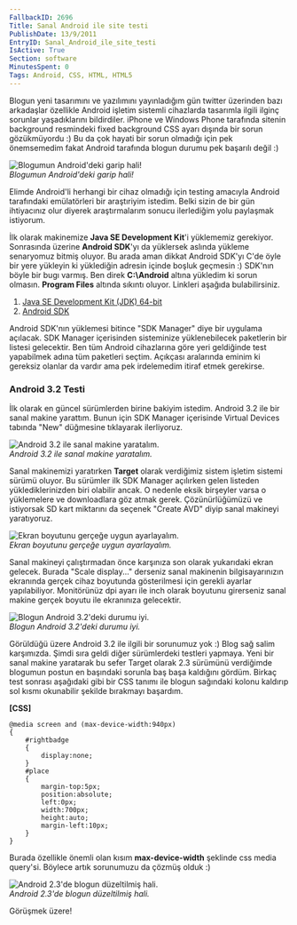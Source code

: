 ```yaml
---
FallbackID: 2696
Title: Sanal Android ile site testi
PublishDate: 13/9/2011
EntryID: Sanal_Android_ile_site_testi
IsActive: True
Section: software
MinutesSpent: 0
Tags: Android, CSS, HTML, HTML5
---
```

Blogun yeni tasarımını ve yazılımını yayınladığım gün twitter üzerinden
bazı arkadaşlar özellikle Android işletim sistemli cihazlarda tasarımla
ilgili ilginç sorunlar yaşadıklarını bildirdiler. iPhone ve Windows
Phone tarafında sitenin background resmindeki fixed background CSS ayarı
dışında bir sorun gözükmüyordu :) Bu da çok hayati bir sorun olmadığı
için pek önemsemedim fakat Android tarafında blogun durumu pek başarılı
değil :)

![Blogumun Android'deki garip
hali!](media/Sanal_Android_ile_site_testi/androidde_site.jpg)\
*Blogumun Android'deki garip hali!*

Elimde Android'li herhangi bir cihaz olmadığı için testing amacıyla
Android tarafındaki emülatörleri bir araştıriyim istedim. Belki sizin de
bir gün ihtiyacınız olur diyerek araştırmalarım sonucu ilerlediğim yolu
paylaşmak istiyorum.

İlk olarak makinemize **Java SE Development Kit**'i yüklememiz
gerekiyor. Sonrasında üzerine **Android SDK**'yı da yüklersek aslında
yükleme senaryomuz bitmiş oluyor. Bu arada aman dikkat Android SDK'yı
C'de öyle bir yere yükleyin ki yüklediğin adresin içinde boşluk geçmesin
:) SDK'nın böyle bir bugı varmış. Ben direk **C:\\Android** altına
yükledim ki sorun olmasın. **Program Files** altında sıkıntı oluyor.
Linkleri aşağıda bulabilirsiniz.

1.  [Java SE Development Kit (JDK)
    64-bit](http://download.oracle.com/otn-pub/java/jdk/6u25-b06/jdk-6u25-windows-x64.exe)
2.  [Android SDK](http://developer.android.com/sdk/index.html)

Android SDK'nın yüklemesi bitince "SDK Manager" diye bir uygulama
açılacak. SDK Manager içerisinden sisteminize yüklenebilecek paketlerin
bir listesi gelecektir. Ben tüm Android cihazlarına göre yeri geldiğinde
test yapabilmek adına tüm paketleri seçtim. Açıkçası aralarında eminim
ki gereksiz olanlar da vardır ama pek irdelemedim itiraf etmek
gerekirse.

### Android 3.2 Testi

İlk olarak en güncel sürümlerden birine bakiyim istedim. Android 3.2 ile
bir sanal makine yarattım. Bunun için SDK Manager içerisinde Virtual
Devices tabında "New" düğmesine tıklayarak ilerliyoruz.

![Android 3.2 ile sanal makine
yaratalım.](media/Sanal_Android_ile_site_testi/android32.png)\
*Android 3.2 ile sanal makine yaratalım.*

Sanal makinemizi yaratırken **Target** olarak verdiğimiz sistem işletim
sistemi sürümü oluyor. Bu sürümler ilk SDK Manager açılırken gelen
listeden yüklediklerinizden biri olabilir ancak. O nedenle eksik
birşeyler varsa o yüklemelere ve downloadlara göz atmak gerek.
Çözünürlüğümüzü ve istiyorsak SD kart miktarını da seçenek "Create AVD"
diyip sanal makineyi yaratıyoruz.

![Ekran boyutunu gerçeğe uygun
ayarlayalım.](media/Sanal_Android_ile_site_testi/android_ekranboyutu.png)\
*Ekran boyutunu gerçeğe uygun ayarlayalım.*

Sanal makineyi çalıştırmadan önce karşınıza son olarak yukarıdaki ekran
gelecek. Burada "Scale display..." derseniz sanal makinenin
bilgisayarınızın ekranında gerçek cihaz boyutunda gösterilmesi için
gerekli ayarlar yapılabiliyor. Monitörünüz dpi ayarı ile inch olarak
boyutunu girerseniz sanal makine gerçek boyutu ile ekranınıza
gelecektir.

![Blogun Android 3.2'deki durumu
iyi.](media/Sanal_Android_ile_site_testi/android32_durum.jpg)\
*Blogun Android 3.2'deki durumu iyi.*

Görüldüğü üzere Android 3.2 ile ilgili bir sorunumuz yok :) Blog sağ
salim karşımızda. Şimdi sıra geldi diğer sürümlerdeki testleri yapmaya.
Yeni bir sanal makine yaratarak bu sefer Target olarak 2.3 sürümünü
verdiğimde blogumun postun en başındaki sorunla baş başa kaldığını
gördüm. Birkaç test sonrası aşağıdaki gibi bir CSS tanımı ile blogun
sağındaki kolonu kaldırıp sol kısmı okunabilir şekilde bırakmayı
başardım.

**[CSS]**

``` {style="font-family: Consolas; font-size: 13; color: black; background: white;"}
@media screen and (max-device-width:940px)
{
    #rightbadge
    {
        display:none;
    }
    #place
    {
        margin-top:5px;
        position:absolute; 
        left:0px; 
        width:700px;
        height:auto;
        margin-left:10px; 
    }
}
```

Burada özellikle önemli olan kısım **max-device-width** şeklinde css
media query'si. Böylece artık sorunumuzu da çözmüş olduk :)

![Android 2.3'de blogun düzeltilmiş
hali.](media/Sanal_Android_ile_site_testi/android23_durum.jpg)\
*Android 2.3'de blogun düzeltilmiş hali.*

Görüşmek üzere!



